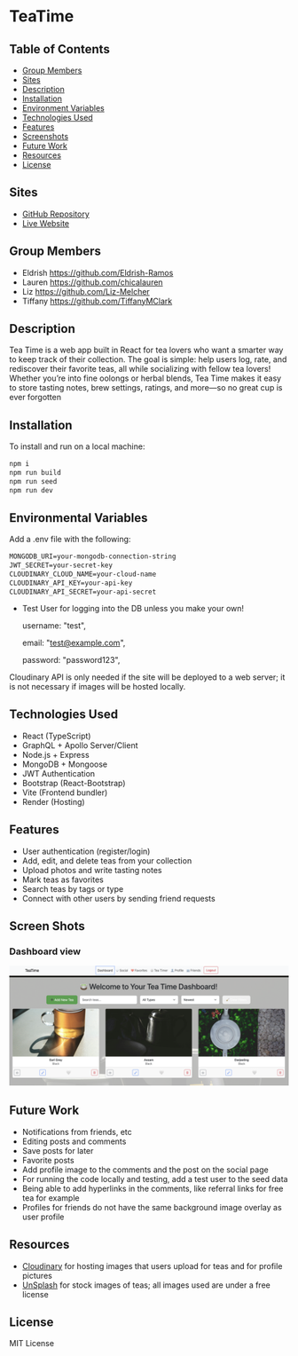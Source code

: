 # TeaTime

## Table of Contents

- [Group Members](#group-members)
- [Sites](#sites)
- [Description](#description)
- [Installation](#installation)
- [Environment Variables](#environmental-variables)
- [Technologies Used](#technologies-used)
- [Features](#features)
- [Screenshots](#screenshots)
- [Future Work](#future-work)
- [Resources](#resources)
- [License](#license)

## Sites

- [GitHub Repository](https://github.com/chicalauren/TeaTime)
- [Live Website](https://teatime-wcue.onrender.com/login)

## Group Members

- Eldrish https://github.com/Eldrish-Ramos
- Lauren https://github.com/chicalauren
- Liz https://github.com/Liz-Melcher
- Tiffany https://github.com/TiffanyMClark

## Description

Tea Time is a web app built in React for tea lovers who want a smarter way to keep track of their collection. The goal is simple: help users log, rate, and rediscover their favorite teas, all while socializing with fellow tea lovers! Whether you’re into fine oolongs or herbal blends, Tea Time makes it easy to store tasting notes, brew settings, ratings, and more—so no great cup is ever forgotten

## Installation

To install and run on a local machine:

```
npm i
npm run build
npm run seed
npm run dev
```

## Environmental Variables

Add a .env file with the following:

```
MONGODB_URI=your-mongodb-connection-string
JWT_SECRET=your-secret-key
CLOUDINARY_CLOUD_NAME=your-cloud-name
CLOUDINARY_API_KEY=your-api-key
CLOUDINARY_API_SECRET=your-api-secret
```

- Test User for logging into the DB unless you make your own!

  username: "test",

  email: "test@example.com",

  password: "password123",

Cloudinary API is only needed if the site will be deployed to a web server; it is not necessary if images will be hosted locally.

## Technologies Used

- React (TypeScript)
- GraphQL + Apollo Server/Client
- Node.js + Express
- MongoDB + Mongoose
- JWT Authentication
- Bootstrap (React-Bootstrap)
- Vite (Frontend bundler)
- Render (Hosting)

## Features

- User authentication (register/login)
- Add, edit, and delete teas from your collection
- Upload photos and write tasting notes
- Mark teas as favorites
- Search teas by tags or type
- Connect with other users by sending friend requests

## Screen Shots

### Dashboard view

![Dashboard](client/public/screenshots/dashboard.png)

## Future Work

- Notifications from friends, etc
- Editing posts and comments
- Save posts for later
- Favorite posts
- Add profile image to the comments and the post on the social page
- For running the code locally and testing, add a test user to the seed data
- Being able to add hyperlinks in the comments, like referral links for free tea for example
- Profiles for friends do not have the same background image overlay as user profile

## Resources

- [Cloudinary](https://cloudinary.com/) for hosting images that users upload for teas and for profile pictures
- [UnSplash](https://unsplash.com/) for stock images of teas; all images used are under a free license

## License

MIT License
